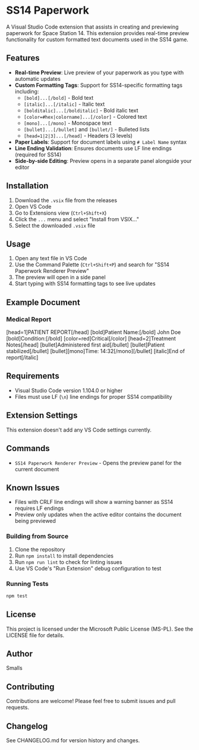 # SS14 Paperwork
A Visual Studio Code extension that assists in creating and previewing paperwork for Space Station 14. This extension provides real-time preview functionality for custom formatted text documents used in the SS14 game.

## Features
- **Real-time Preview**: Live preview of your paperwork as you type with automatic updates
- **Custom Formatting Tags**: Support for SS14-specific formatting tags including:
    - `[bold]...[/bold]` - Bold text
    - `[italic]...[/italic]` - Italic text
    - `[bolditalic]...[/bolditalic]` - Bold italic text
    - `[color=#hex|colorname]...[/color]` - Colored text
    - `[mono]...[/mono]` - Monospace text
    - `[bullet]...[/bullet]` and `[bullet/]` - Bulleted lists
    - `[head=1|2|3]...[/head]` - Headers (3 levels)
- **Paper Labels**: Support for document labels using `# Label Name` syntax
- **Line Ending Validation**: Ensures documents use LF line endings (required for SS14)
- **Side-by-side Editing**: Preview opens in a separate panel alongside your editor

## Installation
1. Download the `.vsix` file from the releases
2. Open VS Code
3. Go to Extensions view (`Ctrl+Shift+X`)
4. Click the `...` menu and select "Install from VSIX..."
5. Select the downloaded `.vsix` file

## Usage
1. Open any text file in VS Code
2. Use the Command Palette (`Ctrl+Shift+P`) and search for "SS14 Paperwork Renderer Preview"
3. The preview will open in a side panel
4. Start typing with SS14 formatting tags to see live updates

## Example Document
### Medical Report
[head=1]PATIENT REPORT[/head]
[bold]Patient Name:[/bold] John Doe [bold]Condition:[/bold] [color=red]Critical[/color]
[head=2]Treatment Notes[/head] [bullet]Administered first aid[/bullet] [bullet]Patient stabilized[/bullet] [bullet][mono]Time: 14:32[/mono][/bullet]
[italic]End of report[/italic]

## Requirements
- Visual Studio Code version 1.104.0 or higher
- Files must use LF (`\n`) line endings for proper SS14 compatibility

## Extension Settings
This extension doesn't add any VS Code settings currently.

## Commands
- `SS14 Paperwork Renderer Preview` - Opens the preview panel for the current document

## Known Issues
- Files with CRLF line endings will show a warning banner as SS14 requires LF endings
- Preview only updates when the active editor contains the document being previewed

### Building from Source
1. Clone the repository
2. Run `npm install` to install dependencies
3. Run `npm run lint` to check for linting issues
4. Use VS Code's "Run Extension" debug configuration to test

### Running Tests
```bash
npm test
```

## License
This project is licensed under the Microsoft Public License (MS-PL). See the LICENSE file for details.

## Author
Smalls

## Contributing
Contributions are welcome! Please feel free to submit issues and pull requests.

## Changelog
See CHANGELOG.md for version history and changes.